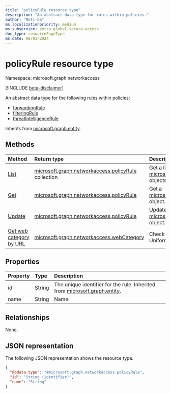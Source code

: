 ```yaml
---
title: "policyRule resource type"
description: "An abstract data type for rules within policies."
author: "Moti-ba"
ms.localizationpriority: medium
ms.subservice: entra-global-secure-access
doc_type: resourcePageType
ms.date: 08/01/2024
---
```


# policyRule resource type

Namespace: microsoft.graph.networkaccess

[!INCLUDE [beta-disclaimer](../../includes/beta-disclaimer.md)]

An abstract data type for the following rules within policies:
- [forwardingRule](../resources/networkaccess-forwardingrule.md)
- [filteringRule](../resources/networkaccess-filteringrule.md)
- [threatIntelligenceRule](../resources/networkaccess-threatintelligencerule.md)

Inherits from [microsoft.graph.entity](../resources/entity.md).

## Methods

|Method|Return type|Description|
|:---|:---|:---|
|[List](../api/networkaccess-policy-list-policyrules.md)|[microsoft.graph.networkaccess.policyRule](../resources/networkaccess-policyrule.md) collection|Get a list of the [microsoft.graph.networkaccess.policyRule](../resources/networkaccess-policyrule.md) objects and their properties.|
|[Get](../api/networkaccess-policyrule-get.md)|[microsoft.graph.networkaccess.policyRule](../resources/networkaccess-policyrule.md)|Get a [microsoft.graph.networkaccess.policyRule](../resources/networkaccess-privateaccessforwardingrule.md) object.|
|[Update](../api/networkaccess-policyrule-update.md)|[microsoft.graph.networkaccess.policyRule](../resources/networkaccess-policyrule.md)|Update the properties of a [microsoft.graph.networkaccess.policyRule](../resources/networkaccess-policyrule.md) object.|
|[Get web category by URL](../api/networkaccess-connectivity-getwebcategorybyurl.md)|[microsoft.graph.networkaccess.webCategory](../resources/networkaccess-webcategory.md)|Check the web category of a given Uniform Resource Locator (URL).|

## Properties
|Property|Type|Description|
|:---|:---|:---|
|id|String|The unique identifier for the rule. Inherited from [microsoft.graph.entity](../resources/entity.md).|
|name|String|Name.|

## Relationships
None.

## JSON representation
The following JSON representation shows the resource type.
<!-- {
  "blockType": "resource",
  "keyProperty": "id",
  "@odata.type": "microsoft.graph.networkaccess.policyRule",
  "baseType": "microsoft.graph.entity",
  "openType": false
}
-->
``` json
{
  "@odata.type": "#microsoft.graph.networkaccess.policyRule",
  "id": "String (identifier)",
  "name": "String"
}
```

